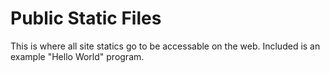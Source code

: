 # Public Static Files

This is where all site statics go to be accessable on the web. Included is an example "Hello World" program.

